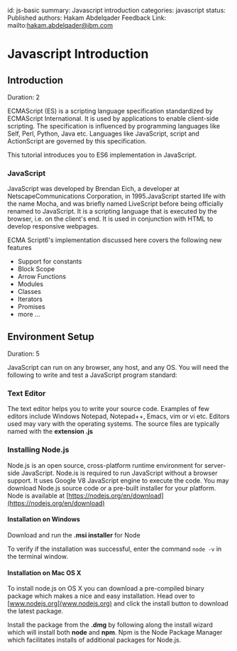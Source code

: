 id: js-basic
summary: Javascript introduction
categories: javascript
status: Published
authors: Hakam Abdelqader
Feedback Link: mailto:hakam.abdelqader@ibm.com

# Javascript Introduction

<!-- ------------------------ -->
## Introduction 
Duration: 2

ECMAScript (ES) is a scripting language specification standardized by ECMAScript
International. It is used by applications to enable client-side scripting. The
specification is influenced by programming languages like Self, Perl, Python, Java etc. Languages like JavaScript, script and ActionScript are governed by this specification.

This tutorial introduces you to ES6 implementation in JavaScript.

### JavaScript

JavaScript was developed by Brendan Eich, a developer at NetscapeCommunications Corporation, in 1995.JavaScript started life with the name Mocha, and was briefly named LiveScript before being officially renamed to JavaScript. It is a
scripting language that is executed by the browser, i.e. on the client's end. It is used in conjunction with HTML to develop responsive webpages.

ECMA Script6's implementation discussed here covers the following new features
- Support for constants
- Block Scope
- Arrow Functions
- Modules
- Classes
- Iterators
- Promises
- more ...

<!-- ------------------------ -->
## Environment Setup  
Duration: 5


JavaScript can run on any browser, any host, and any OS. You will need the following to write and test a JavaScript program standard:

### Text Editor

The text editor helps you to write your source code. Examples of few editors include Windows Notepad, Notepad++, Emacs, vim or vi etc. Editors used may vary with the operating systems. The source files are typically named with the **extension .js**

### Installing Node.js

Node.js is an open source, cross-platform runtime environment for server-side JavaScript. Node.is is required to run JavaScript without a browser support. It uses Google V8 JavaScript engine to execute the code. You may download Node.js source code or a pre-built installer for your platform. Node is available at [https://nodejs.org/en/download](https://nodejs.org/en/download)

#### Installation on Windows

Download and run the **.msi installer** for Node 

To verify if the installation was successful, enter the command `node -v` in the
terminal window.

#### Installation on Mac OS X
To install node.js on OS X you can download a pre-compiled binary package which makes a nice and easy installation. Head over to [www.nodejs.org](www.nodejs.org) and click the install button to download the latest package.

Install the package from the **.dmg** by following along the install wizard which will install both **node** and **npm**. Npm is the Node Package Manager which facilitates installs of additional packages for Node.js.

